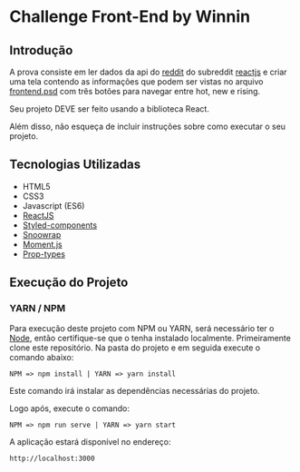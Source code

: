 # Challenge Front-End by Winnin

## Introdução

A prova consiste em ler dados da api do [reddit](https://www.reddit.com/dev/api/) do subreddit [reactjs](https://www.reddit.com/r/reactjs/) e criar uma tela contendo as informações que podem ser vistas no arquivo [frontend.psd](https://github.com/winnin/desafio/blob/master/frontend.psd) com três botões para navegar entre hot, new e rising.

Seu projeto DEVE ser feito usando a biblioteca React.

Além disso, não esqueça de incluir instruções sobre como executar o seu projeto.

## Tecnologias Utilizadas

- HTML5
- CSS3
- Javascript (ES6)
- [ReactJS](https://reactjs.org/)
- [Styled-components](https://www.styled-components.com/)
- [Snoowrap](https://not-an-aardvark.github.io/snoowrap/)
- [Moment.js](https://momentjs.com/)
- [Prop-types](https://www.npmjs.com/package/prop-types)

## Execução do Projeto

### YARN / NPM

Para execução deste projeto com NPM ou YARN, será necessário ter o [Node](https://nodejs.org),
então certifique-se que o tenha instalado localmente. Primeiramente clone este repositório.
Na pasta do projeto e em seguida execute o comando abaixo:

```
NPM => npm install | YARN => yarn install
```

Este comando irá instalar as dependências necessárias do projeto.

Logo após, execute o comando:

```
NPM => npm run serve | YARN => yarn start
```

A aplicação estará disponível no endereço:

```
http://localhost:3000
```
